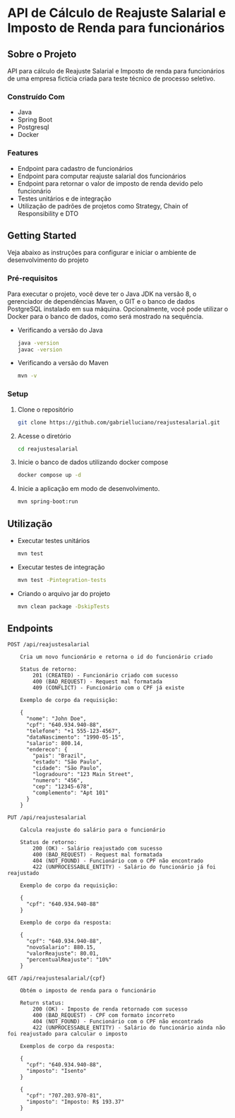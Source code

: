 # API de Cálculo de Reajuste Salarial e Imposto de Renda para funcionários

## Sobre o Projeto

API para cálculo de Reajuste Salarial e Imposto de renda para funcionários de uma empresa fictícia criada para teste técnico de processo seletivo.

### Construído Com

- Java
- Spring Boot
- Postgresql
- Docker

### Features

- Endpoint para cadastro de funcionários
- Endpoint para computar reajuste salarial dos funcionários
- Endpoint para retornar o valor de imposto de renda devido pelo funcionário
- Testes unitários e de integração
- Utilização de padrões de projetos como Strategy, Chain of Responsibility e DTO

## Getting Started

Veja abaixo as instruções para configurar e iniciar o ambiente de desenvolvimento do projeto

### Pré-requisitos

Para executar o projeto, você deve ter o Java JDK na versão 8, o gerenciador de dependências Maven, o GIT e o banco de dados PostgreSQL instalado em sua máquina. Opcionalmente, você pode utilizar o Docker para o banco de dados, como será mostrado na sequência.

- Verificando a versão do Java

  ```sh
  java -version
  javac -version
  ```

- Verificando a versão do Maven
  ```sh
  mvn -v
  ```

### Setup

1. Clone o repositório
   ```sh
   git clone https://github.com/gabrielluciano/reajustesalarial.git
   ```
2. Acesse o diretório
   ```sh
   cd reajustesalarial
   ```
3. Inicie o banco de dados utilizando docker compose
   ```sh
   docker compose up -d
   ```
4. Inicie a aplicação em modo de desenvolvimento.
   ```sh
   mvn spring-boot:run
   ```

## Utilização

- Executar testes unitários 

  ```sh
  mvn test
  ```

- Executar testes de integração

  ```sh
  mvn test -Pintegration-tests
  ```

- Criando o arquivo jar do projeto

  ```sh
  mvn clean package -DskipTests
  ```

## Endpoints

```
POST /api/reajustesalarial

    Cria um novo funcionário e retorna o id do funcionário criado

    Status de retorno:
        201 (CREATED) - Funcionário criado com sucesso
        400 (BAD_REQUEST) - Request mal formatada
        409 (CONFLICT) - Funcionário com o CPF já existe

    Exemplo de corpo da requisição:

    {
      "nome": "John Doe",
      "cpf": "640.934.940-88",
      "telefone": "+1 555-123-4567",
      "dataNascimento": "1990-05-15",
      "salario": 800.14,
      "endereco": {
        "pais": "Brazil",
        "estado": "São Paulo",
        "cidade": "São Paulo",
        "logradouro": "123 Main Street",
        "numero": "456",
        "cep": "12345-678",
        "complemento": "Apt 101"
      }
    }
```

```
PUT /api/reajustesalarial

    Calcula reajuste do salário para o funcionário

    Status de retorno:
        200 (OK) - Salário reajustado com sucesso
        400 (BAD_REQUEST) - Request mal formatada
        404 (NOT_FOUND) - Funcionário com o CPF não encontrado 
        422 (UNPROCESSABLE_ENTITY) - Salário do funcionário já foi reajustado 

    Exemplo de corpo da requisição:

    {
      "cpf": "640.934.940-88"
    }

    Exemplo de corpo da resposta:

    {
      "cpf": "640.934.940-88",
      "novoSalario": 880.15,
      "valorReajuste": 80.01,
      "percentualReajuste": "10%"
    }
```

```
GET /api/reajustesalarial/{cpf}

    Obtém o imposto de renda para o funcionário

    Return status:
        200 (OK) - Imposto de renda retornado com sucesso
        400 (BAD_REQUEST) - CPF com formato incorreto 
        404 (NOT_FOUND) - Funcionário com o CPF não encontrado 
        422 (UNPROCESSABLE_ENTITY) - Salário do funcionário ainda não foi reajustado para calcular o imposto 

    Exemplos de corpo da resposta:

    {
      "cpf": "640.934.940-88",
      "imposto": "Isento"
    }

    {
      "cpf": "707.203.970-81",
      "imposto": "Imposto: R$ 193.37"
    }
```
